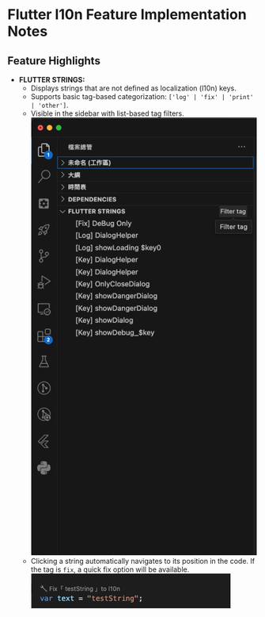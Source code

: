 # Flutter l10n Feature Implementation Notes

## Feature Highlights

- **FLUTTER STRINGS:**
  - Displays strings that are not defined as localization (l10n) keys.
  - Supports basic tag-based categorization: `['log' | 'fix' | 'print' | 'other']`.
  - Visible in the sidebar with list-based tag filters.
    ![](../image/l10n/tree_view.png)
  - Clicking a string automatically navigates to its position in the code. If the tag is `fix`, a quick fix option will be available.
    ![](../image/l10n/l10n_fix.png)